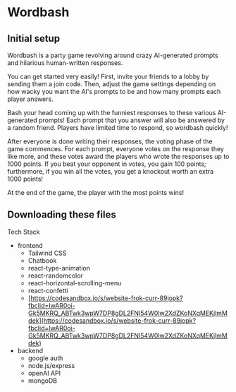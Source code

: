 # Wordbash

## Initial setup

Wordbash is a party game revolving around crazy AI-generated prompts and hilarious human-written responses.
                

You can get started very easily! First, invite your friends to a lobby by sending them a join code.
Then, adjust the game settings depending on how wacky you want the AI's prompts to be and how many prompts each player answers.


Bash your head coming up with the funniest responses to these various AI-generated prompts!
Each prompt that you answer will also be answered by a random friend. Players have limited time to respond, so wordbash quickly!


After everyone is done writing their responses, the voting phase of the game commences. For each prompt, everyone votes on the response
they like more, and these votes award the players who wrote the responses up to 1000 points. If you beat your opponent in votes, you gain 100 points; 
furthermore, if you win all the votes, you get a knockout worth an extra 1000 points!


At the end of the game, the player with the most points wins!

## Downloading these files

Tech Stack
- frontend
    - Tailwind CSS
    - Chatbook
    - react-type-animation
    - react-randomcolor
    - react-horizontal-scrolling-menu
    - react-confetti
    - [https://codesandbox.io/s/website-frok-curr-89jopk?fbclid=IwAR0oi-Gk5MKRQ_ABTwk3wpW7DP8gDL2FNI54W0lw2XdZKoNXqMEKjlmMdek](https://codesandbox.io/s/website-frok-curr-89jopk?fbclid=IwAR0oi-Gk5MKRQ_ABTwk3wpW7DP8gDL2FNI54W0lw2XdZKoNXqMEKjlmMdek)
- backend
    - google auth
    - node.js/express
    - openAI API
    - mongoDB
